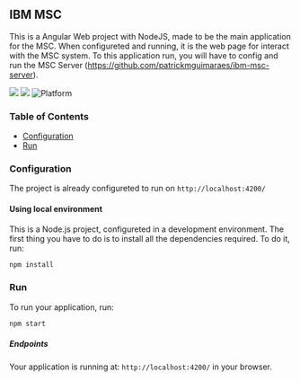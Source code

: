 ## IBM MSC

This is a Angular Web project with NodeJS, made to be the main application for the MSC. When configureted and running, it is the web page for interact with the MSC system. To this application run, you will have to config and run the MSC Server (https://github.com/patrickmguimaraes/ibm-msc-server).

[![](https://img.shields.io/badge/IBM%20Cloud-powered-blue.svg)](https://bluemix.net)
![](https://img.shields.io/badge/Angular-Applicative-green)
![Platform](https://img.shields.io/badge/platform-NODE-lightgrey.svg?style=flat)

### Table of Contents
* [Configuration](#configuration)
* [Run](#run)

<a name="configuration"></a>
### Configuration

The project is already configureted to run on `http://localhost:4200/`

#### Using local environment
This is a Node.js project, configureted in a development environment. The first thing you have to do is to install all the dependencies required. To do it, run:

```bash
npm install
```


<a name="run"></a>
### Run

To run your application, run:

```bash
npm start
```

##### Endpoints

Your application is running at: `http://localhost:4200/` in your browser.
